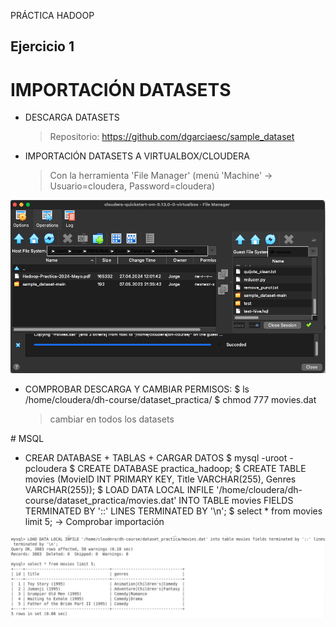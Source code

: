 PRÁCTICA HADOOP

## Ejercicio 1

# IMPORTACIÓN DATASETS
- DESCARGA DATASETS
    > Repositorio: https://github.com/dgarciaesc/sample_dataset

- IMPORTACIÓN DATASETS A VIRTUALBOX/CLOUDERA
    > Con la herramienta 'File Manager' (menú 'Machine' -> Usuario=cloudera, Password=cloudera)

![importación](images/1.png)

- COMPROBAR DESCARGA Y CAMBIAR PERMISOS:
    $ ls /home/cloudera/dh-course/dataset_practica/
    $ chmod 777 movies.dat
    > cambiar en todos los datasets


# MSQL
- CREAR DATABASE + TABLAS + CARGAR DATOS
    $ mysql -uroot -pcloudera
    $ CREATE DATABASE practica_hadoop;
    $ CREATE TABLE movies (MovieID INT PRIMARY KEY, Title VARCHAR(255), Genres VARCHAR(255));
    $ LOAD DATA LOCAL INFILE '/home/cloudera/dh-course/dataset_practica/movies.dat' INTO TABLE movies FIELDS TERMINATED BY '::' LINES TERMINATED BY '\n';
    $ select * from movies limit 5; -> Comprobar importación

![msql](images/2.png)

